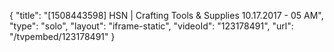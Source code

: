 {
    "title": "[1508443598] HSN | Crafting Tools & Supplies 10.17.2017 - 05 AM",
    "type": "solo",
    "layout": "iframe-static",
    "videoId": "123178491",
    "url": "\/tvpembed\/123178491"
}
